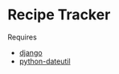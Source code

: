 # Recipe Tracker

Requires
- [django](https://www.djangoproject.com/)
- [python-dateutil](http://labix.org/python-dateutil)
